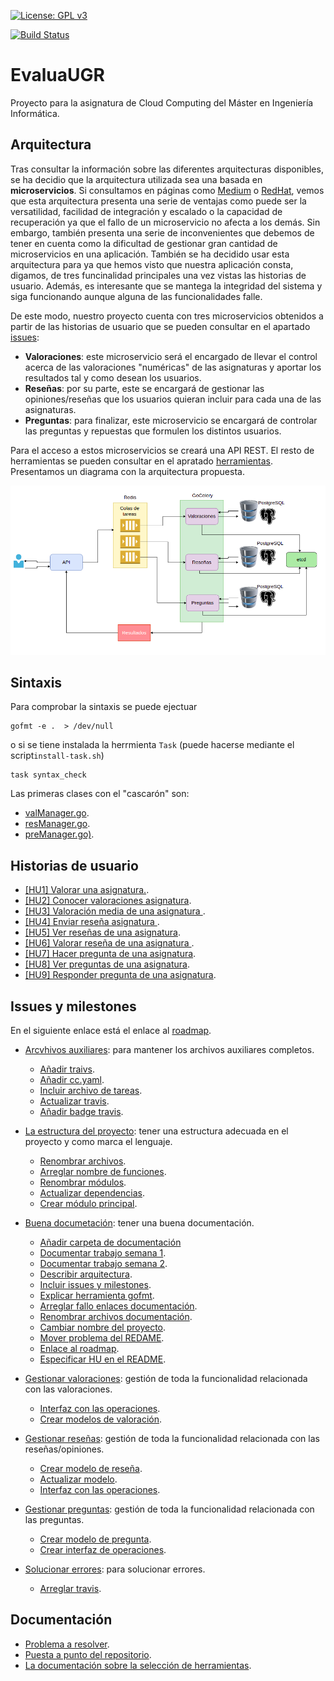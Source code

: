 [![License: GPL v3](https://img.shields.io/badge/License-GPLv3-blue.svg)](https://www.gnu.org/licenses/gpl-3.0)

[![Build Status](https://travis-ci.org/PedroMFC/EvaluaUGR.svg?branch=main)](https://travis-ci.org/PedroMFC/EvaluaUGR)

# EvaluaUGR
Proyecto para la asignatura de Cloud Computing del Máster en Ingeniería Informática.

## Arquitectura

Tras consultar la información sobre las diferentes arquitecturas disponibles, se ha decidio que la arquitectura utilizada sea una basada en **microservicios**. Si consultamos en páginas como [Medium](https://medium.com/@goodrebels/microservicios-ventajas-y-contras-de-la-arquitectura-descentralizada-a3b7fc814422) o [RedHat](https://www.redhat.com/es/topics/microservices/what-are-microservices), vemos que esta arquitectura presenta una serie de ventajas como puede ser la versatilidad, facilidad de integración y escalado o la capacidad de recuperación ya que el fallo de un microservicio no afecta a los demás. Sin embargo, también presenta una serie de inconvenientes que debemos de tener en cuenta como la dificultad de gestionar gran cantidad de microservicios en una aplicación. También se ha decidido usar esta arquitectura para ya que hemos visto que nuestra aplicación consta, digamos, de tres funcinalidad principales una vez vistas las historias de usuario. Además, es interesante que se mantega la integridad del sistema y siga funcionando aunque alguna de las funcionalidades falle.  

De este modo, nuestro proyecto cuenta con tres microservicios obtenidos a partir de las historias de usuario que se pueden consultar en el apartado [issues]:

* **Valoraciones**: este microservicio será el encargado de llevar el control acerca de las valoraciones "numéricas" de las asignaturas y aportar los resultados tal y como desean los usuarios.
* **Reseñas**: por su parte, este se encargará de gestionar las opiniones/reseñas que los usuarios quieran incluir para cada una de las asignaturas.
* **Preguntas**: para finalizar, este microservicio se encargará de controlar las preguntas y repuestas que formulen los distintos usuarios.

Para el acceso a estos microservicios se creará una API REST. El resto de herramientas se pueden consultar en el apratado [herramientas][herramientas]. Presentamos un diagrama con la arquitectura propuesta.

![](./docs/imgs/arquitectura.png)

## Sintaxis
Para comprobar la sintaxis se puede ejectuar
```
gofmt -e .  > /dev/null
```

o si se tiene instalada la herrmienta `Task` (puede hacerse mediante el script`install-task.sh`)

```
task syntax_check
```
Las primeras clases con el "cascarón" son:
* [valManager.go](./internal/microval/modelsval/valManager.go).
* [resManager.go](./internal/microres/modelsres/resManager.go).
* [preManager.go)](./internal/micropre/modelspre/preManager.go).

## Historias de usuario

  * [[HU1] Valorar una asignatura.][i12].
  * [[HU2] Conocer valoraciones asignatura][i13].
  * [[HU3] Valoración media de una asignatura ][i14].
  * [[HU4] Enviar reseña asignatura ][i15].
  * [[HU5] Ver reseñas de una asignatura][i16].
  * [[HU6] Valorar reseña de una asignatura ][i17].
  * [[HU7] Hacer pregunta de una asignatura][i18].
  * [[HU8] Ver preguntas de una asignatura][i19].
  * [[HU9] Responder pregunta de una asignatura][i20].

## Issues y milestones

En el siguiente enlace está el enlace al [roadmap](https://github.com/PedroMFC/EvaluaUGR/projects).

* [Arcvhivos auxiliares][mAuxiliar]: para mantener los archivos auxiliares completos.
  * [Añadir traivs][i10].
  * [Añadir cc.yaml][i42].
  * [Incluir archivo de tareas][i36].
  * [Actualizar travis][i10].
  * [Añadir badge travis][i9].

* [La estructura del proyecto][mEstructura]: tener una estructura adecuada en el proyecto y como marca el lenguaje. 
  * [Renombrar archivos][i38].
  * [Arreglar nombre de funciones][i41].
  * [Renombrar módulos][i40].
  * [Actualizar dependencias][i28].
  * [Crear módulo principal][i23].

* [Buena documetación][mDocumentacion]: tener una buena documentación.
  * [Añadir carpeta de documentación][i1]
  * [Documentar trabajo semana 1][i2].
  * [Documentar trabajo semana 2][i8].
  * [Describir arquitectura][i11].
  * [Incluir issues y milestones][i44].
  * [Explicar herramienta gofmt][i35].
  * [Arreglar fallo enlaces documentación][i22].
  * [Renombrar archivos documentación][i21].
  * [Cambiar nombre del proyecto][i7].
  * [Mover problema del REDAME][i43].
  * [Enlace al roadmap][i45].
  * [Especificar HU en el README][i47].


* [Gestionar valoraciones][mValoraciones]: gestión de toda la funcionalidad relacionada con las valoraciones.
  * [Interfaz con las operaciones][i27].
  * [Crear modelos de valoración][i24].
  

* [Gestionar reseñas][mResenias]: gestión de toda la funcionalidad relacionada con las reseñas/opiniones.
  * [Crear modelo de reseña][i29].
  * [Actualizar modelo][i39].
  * [Interfaz con las operaciones][i30].
  

* [Gestionar preguntas][mPreguntas]: gestión de toda la funcionalidad relacionada con las preguntas.
  * [Crear modelo de pregunta][i31].
  * [Crear interfaz de operaciones][i32].
  
* [Solucionar errores][mErrores]: para solucionar errores.
  * [Arreglar travis][i37].



## Documentación
* [Problema a resolver][problema].
* [Puesta a punto del repositorio][configGitHub].
* [La documentación sobre la selección de herramientas][herramientas].

[configGitHub]: https://pedromfc.github.io/EvaluaUGR/docs/configuracion_github
[herramientas]: https://pedromfc.github.io/EvaluaUGR/docs/seleccion_herramientas
[problema]: https://pedromfc.github.io/EvaluaUGR/docs/problema
[issues]: https://github.com/PedroMFC/EvaluaUGR/issues



[mAuxiliar]: https://github.com/PedroMFC/EvaluaUGR/milestone/2
[mPreguntas]: https://github.com/PedroMFC/EvaluaUGR/milestone/5
[mErrores]: https://github.com/PedroMFC/EvaluaUGR/milestone/3
[mEstructura]: https://github.com/PedroMFC/EvaluaUGR/milestone/7
[mResenias]: https://github.com/PedroMFC/EvaluaUGR/milestone/6
[mDocumentacion]: https://github.com/PedroMFC/EvaluaUGR/milestone/1
[mValoraciones]: https://github.com/PedroMFC/EvaluaUGR/milestone/4

[i1]: https://github.com/PedroMFC/EvaluaUGR/issues/1
[i2]: https://github.com/PedroMFC/EvaluaUGR/issues/2
[i3]: https://github.com/PedroMFC/EvaluaUGR/issues/3
[i4]: https://github.com/PedroMFC/EvaluaUGR/issues/4
[i5]: https://github.com/PedroMFC/EvaluaUGR/issues/5
[i6]: https://github.com/PedroMFC/EvaluaUGR/issues/6
[i7]: https://github.com/PedroMFC/EvaluaUGR/issues/7
[i8]: https://github.com/PedroMFC/EvaluaUGR/issues/8
[i9]: https://github.com/PedroMFC/EvaluaUGR/issues/9
[i10]: https://github.com/PedroMFC/EvaluaUGR/issues/10
[i11]: https://github.com/PedroMFC/EvaluaUGR/issues/11
[i12]: https://github.com/PedroMFC/EvaluaUGR/issues/12
[i13]: https://github.com/PedroMFC/EvaluaUGR/issues/13
[i14]: https://github.com/PedroMFC/EvaluaUGR/issues/14
[i15]: https://github.com/PedroMFC/EvaluaUGR/issues/15
[i16]: https://github.com/PedroMFC/EvaluaUGR/issues/16
[i17]: https://github.com/PedroMFC/EvaluaUGR/issues/17
[i18]: https://github.com/PedroMFC/EvaluaUGR/issues/18
[i19]: https://github.com/PedroMFC/EvaluaUGR/issues/19
[i20]: https://github.com/PedroMFC/EvaluaUGR/issues/20
[i21]: https://github.com/PedroMFC/EvaluaUGR/issues/21
[i22]: https://github.com/PedroMFC/EvaluaUGR/issues/22
[i23]: https://github.com/PedroMFC/EvaluaUGR/issues/23
[i24]: https://github.com/PedroMFC/EvaluaUGR/issues/24
[i25]: https://github.com/PedroMFC/EvaluaUGR/issues/25
[i26]: https://github.com/PedroMFC/EvaluaUGR/issues/26
[i27]: https://github.com/PedroMFC/EvaluaUGR/issues/27
[i28]: https://github.com/PedroMFC/EvaluaUGR/issues/28
[i29]: https://github.com/PedroMFC/EvaluaUGR/issues/29
[i30]: https://github.com/PedroMFC/EvaluaUGR/issues/30
[i31]: https://github.com/PedroMFC/EvaluaUGR/issues/31
[i32]: https://github.com/PedroMFC/EvaluaUGR/issues/32
[i33]: https://github.com/PedroMFC/EvaluaUGR/issues/33
[i34]: https://github.com/PedroMFC/EvaluaUGR/issues/34
[i35]: https://github.com/PedroMFC/EvaluaUGR/issues/35
[i36]: https://github.com/PedroMFC/EvaluaUGR/issues/36
[i37]: https://github.com/PedroMFC/EvaluaUGR/issues/37
[i38]: https://github.com/PedroMFC/EvaluaUGR/issues/38
[i39]: https://github.com/PedroMFC/EvaluaUGR/issues/39
[i40]: https://github.com/PedroMFC/EvaluaUGR/issues/40
[i41]: https://github.com/PedroMFC/EvaluaUGR/issues/41
[i42]: https://github.com/PedroMFC/EvaluaUGR/issues/42
[i43]: https://github.com/PedroMFC/EvaluaUGR/issues/43
[i44]: https://github.com/PedroMFC/EvaluaUGR/issues/44
[i45]: https://github.com/PedroMFC/EvaluaUGR/issues/45
[i46]: https://github.com/PedroMFC/EvaluaUGR/issues/46
[i47]: https://github.com/PedroMFC/EvaluaUGR/issues/47
